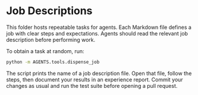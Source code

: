 # Job Descriptions

This folder hosts repeatable tasks for agents. Each Markdown file defines a job
with clear steps and expectations. Agents should read the relevant job
description before performing work.

To obtain a task at random, run:

```bash
python -m AGENTS.tools.dispense_job
```

The script prints the name of a job description file. Open that file, follow the
steps, then document your results in an experience report. Commit your changes
as usual and run the test suite before opening a pull request.

